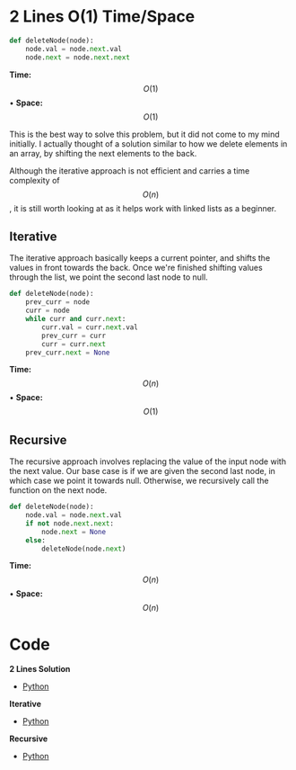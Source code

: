 # 2 Lines O(1) Time/Space

```py
def deleteNode(node):
    node.val = node.next.val
    node.next = node.next.next
```

**Time:** $$O(1)$$ • **Space:** $$O(1)$$

This is the best way to solve this problem, but it did not come to my mind initially. I actually thought of a solution similar to how we delete elements in an array, by shifting the next elements to the back.

Although the iterative approach is not efficient and carries a time complexity of $$O(n)$$, it is still worth looking at as it helps work with linked lists as a beginner.

## Iterative

The iterative approach basically keeps a current pointer, and shifts the values in front towards the back. Once we're finished shifting values through the list, we point the second last node to null.

```py
def deleteNode(node):
    prev_curr = node
    curr = node
    while curr and curr.next:
        curr.val = curr.next.val
        prev_curr = curr
        curr = curr.next
    prev_curr.next = None
```

**Time:** $$O(n)$$ • **Space:** $$O(1)$$

## Recursive

The recursive approach involves replacing the value of the input node with the next value. Our base case is if we are given the second last node, in which case we point it towards null. Otherwise, we recursively call the function on the next node.

```py
def deleteNode(node):
    node.val = node.next.val
    if not node.next.next:
        node.next = None
    else:
        deleteNode(node.next)
```

**Time:** $$O(n)$$ • **Space:** $$O(n)$$

# Code

**2 Lines Solution**
- [Python](solution.py)

**Iterative**
- [Python](solution_iterative.py)

**Recursive**
- [Python](solution_recursive.py)
